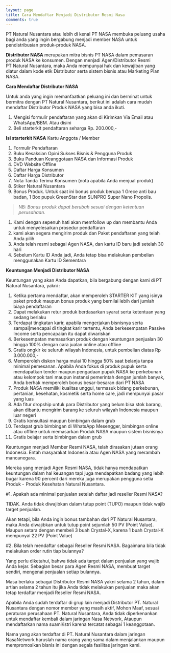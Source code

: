 ```yaml
---
layout: page
title: Cara Mendaftar Menjadi Distributor Resmi Nasa
comments: true
---
```


PT Natural Nusantara atau lebih di kenal PT NASA membuka peluang usaha bagi anda yang ingin bergabung menjadi member NASA untuk pendistribusian produk-produk NASA.

**Distributor NASA** merupakan mitra bisnis PT NASA dalam pemasaran produk NASA ke konsumen. Dengan menjadi Agen/Distributor Resmi PT Natural Nusantara, maka Anda mempunyai hak dan kewajiban yang diatur dalam kode etik Distributor serta sistem bisnis atau Marketing Plan NASA.

**Cara Mendaftar Distributor NASA**

Untuk anda yang ingin memanfaatkan peluang ini dan berminat untuk bermitra dengan PT Natural Nusantara, berikut ini adalah cara mudah mendaftar Distributor Produk NASA yang bisa anda ikuti.

1. Mengisi formulir pendaftaran yang akan di Kirimkan Via Email atau WhatsApp/BBM. Atau disini
2. Beli starterkit pendaftaran seharga Rp. 200.000,-

**Isi starterkit NASA**
Kartu Anggota / Member

1. Formulir Pendaftaran
2. Buku Kesaksian Opini Sukses Bisnis & Pengguna Produk
4. Buku Panduan Keanggotaan NASA dan Informasi Produk
4. DVD Website Offline
5. Daftar Harga Konsumen
6. Daftar Harga Distributor
7. Nota Tanda Terima Konsumen (nota apabila Anda menjual produk)
8. Stiker Natural Nusantara
9. Bonus Produk. Untuk saat ini bonus produk berupa 1 Grece anti bau badan, 1 Box pupuk GreenStar dan SUNPRO Super Nano Propolis.

> NB: *Bonus produk dapat berubah sesuai dengan ketentuan perusahaan.*

1. Kami dengan sepenuh hati akan memfollow up dan membantu Anda untuk menyelesaikan prosedur pendaftaran
2. kami akan segera mengirim produk dan Paket pendaftaran yang telah Anda pilih
3. Anda telah resmi sebagai Agen NASA, dan kartu ID baru jadi setelah 30 hari
4. Sebelum Kartu ID Anda jadi, Anda tetap bisa melakukan pembelian menggunakan Kartu ID Sementara

**Keuntungan Menjadi Distributor NASA**

Keuntungan yang akan Anda dapatkan, bila bergabung dengan kami di PT Natural Nusantara, yakni :

1. Ketika pertama mendaftar, akan memperoleh STARTER KIT yang isinya paket produk maupun bonus produk yang bernilai lebih dari jumlah biaya pendaftaran
2. Dapat melakukan retur produk berdasarkan syarat serta ketentuan yang sedang berlaku
3. Terdapat tingkatan karir, apabila mengerjakan bisnisnya serta sampai|mencapai di tingkat karir tertentu, Anda berkesempatan Passive Income serta pencapaian itu dapat diwariskan
4. Berkesempatan memasarkan produk dengan keuntungan penjualan 30 hingga 100% dengan cara jualan online atau offline
5. Gratis ongkir ke seluruh wilayah Indonesia, untuk pembelian diatas Rp 3.000.000,-
6. Memperoleh diskon harga mulai 10 hingga 50% saat belanja tanpa minimal pemesanan. Apabila Anda fokus di produk pupuk serta mendapatkan tender maupun pengadaan pupuk NASA ke perkebunan atau kelompok tani maupun instansi pemerintah dengan jumlah banyak, Anda berhak memperoleh bonus besar-besaran dari PT NASA
7. Produk NASA memiliki kualitas unggul, termasuk bidang perkebunan, pertanian, kesehatan, kosmetik serta home care, jadi mempunyai pasar yang luas
8. Ada fitur dropship untuk para Distributor yang belum bisa stok barang, akan dibantu mengirim barang ke seluruh wilayah Indonesia maupun luar negeri
9. Gratis konsultasi maupun bimbingan dalam grub
10. Terdapat grub bimbingan di WhatsApp Mesengger, bimbingan online atau offline untuk memasarkan Produk NASA maupun sistem bisnisnya
11. Gratis belajar serta bimbingan dalam grub   

Keuntungan menjadi Member Resmi NASA, telah dirasakan jutaan orang Indonesia. Entah masyarakat Indonesia atau Agen NASA yang merambah mancanegara.

Mereka yang menjadi Agen Resmi NASA, tidak hanya mendapatkan keuntungan dalam hal keuangan tapi juga mendapatkan badang yang lebih bugar karena 90 percent dari mereka juga merupakan pengguna setia Produk -  Produk Kesehatan Natural Nusantara.

#1. Apakah ada minimal penjualan setelah daftar jadi reseller Resmi NASA?

TIDAK. Anda tidak diwajibkan dalam tutup point (TUPO) maupun tidak wajib target penjualan.

Akan tetapi, bila Anda ingin bonus tambahan dari PT Natural Nusantara, maka Anda diwajibkan untuk tutup point sejumlah 50 PV (Point Value). Maupun setara dengan membeli 3 buah Crystal-X, karena 1 buah Crystal-X mempunyai 22 PV (Point Value)

#2. Bila telah mendaftar sebagai Reseller Resmi NASA. Bagaimana bila tidak melakukan order rutin tiap bulannya?

Yang perlu diketahui, bahwa tidak ada target dalam penjualan yang wajib Anda kejar. Sebagian besar para Agen Resmi NASA, membuat target sendiri, mengenai penjualan setiap bulannya.

Masa berlaku sebagai Distributor Resmi NASA yakni selama 2 tahun, dalam artian selama 2 tahun itu jika Anda tidak melakukan penjualan maka akan tetap terdaftar menjadi Reseller Resmi NASA.

<span class="badge badge-success">Apabila Anda sudah terdaftar di grup lain menjadi Distributor PT. Natural Nusantara dengan nomor member yang masih aktif, Mohon Maaf, sesuai peraturan perusahaan PT. Natural Nusantara, Anda tidak diperkenankan untuk mendaftar kembali dalam jaringan Nasa Network, Ataupun mendaftarkan nama suami/istri karena tercatat sebagai 1 keanggotaan.

Nama yang akan terdaftar di PT. Natural Nusantara dalam jaringan NasaNetwork haruslah nama orang yang sama dalam menjalankan maupun mempromosikan bisnis ini dengan segala fasilitas jaringan kami.</span>
